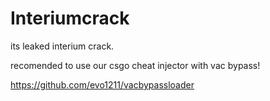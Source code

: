 # Interiumcrack

its leaked interium crack. 

recomended to use our csgo cheat injector with vac bypass!


https://github.com/evo1211/vacbypassloader
